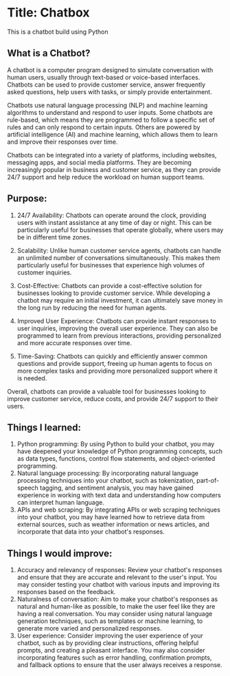 # Title: Chatbox
This is a chatbot build using Python

## What is a Chatbot?
A chatbot is a computer program designed to simulate conversation with human users, usually through text-based or voice-based interfaces. Chatbots can be used to provide customer service, answer frequently asked questions, help users with tasks, or simply provide entertainment.

Chatbots use natural language processing (NLP) and machine learning algorithms to understand and respond to user inputs. Some chatbots are rule-based, which means they are programmed to follow a specific set of rules and can only respond to certain inputs. Others are powered by artificial intelligence (AI) and machine learning, which allows them to learn and improve their responses over time.

Chatbots can be integrated into a variety of platforms, including websites, messaging apps, and social media platforms. They are becoming increasingly popular in business and customer service, as they can provide 24/7 support and help reduce the workload on human support teams.

## Purpose:
1. 24/7 Availability: Chatbots can operate around the clock, providing users with instant assistance at any time of day or night. This can be particularly useful for businesses that operate globally, where users may be in different time zones.

2. Scalability: Unlike human customer service agents, chatbots can handle an unlimited number of conversations simultaneously. This makes them particularly useful for businesses that experience high volumes of customer inquiries.

3. Cost-Effective: Chatbots can provide a cost-effective solution for businesses looking to provide customer service. While developing a chatbot may require an initial investment, it can ultimately save money in the long run by reducing the need for human agents.

4. Improved User Experience: Chatbots can provide instant responses to user inquiries, improving the overall user experience. They can also be programmed to learn from previous interactions, providing personalized and more accurate responses over time.

 5. Time-Saving: Chatbots can quickly and efficiently answer common questions and provide support, freeing up human agents to focus on more complex tasks and providing more personalized support where it is needed.

Overall, chatbots can provide a valuable tool for businesses looking to improve customer service, reduce costs, and provide 24/7 support to their users.

## Things I learned:
1. Python programming: By using Python to build your chatbot, you may have deepened your knowledge of Python programming concepts, such as data types, functions, control flow statements, and object-oriented programming.
2. Natural language processing: By incorporating natural language processing techniques into your chatbot, such as tokenization, part-of-speech tagging, and sentiment analysis, you may have gained experience in working with text data and understanding how computers can interpret human language.
3. APIs and web scraping: By integrating APIs or web scraping techniques into your chatbot, you may have learned how to retrieve data from external sources, such as weather information or news articles, and incorporate that data into your chatbot's responses.

## Things I would improve:
1. Accuracy and relevancy of responses: Review your chatbot's responses and ensure that they are accurate and relevant to the user's input. You may consider testing your chatbot with various inputs and improving its responses based on the feedback.
2. Naturalness of conversation: Aim to make your chatbot's responses as natural and human-like as possible, to make the user feel like they are having a real conversation. You may consider using natural language generation techniques, such as templates or machine learning, to generate more varied and personalized responses.
3. User experience: Consider improving the user experience of your chatbot, such as by providing clear instructions, offering helpful prompts, and creating a pleasant interface. You may also consider incorporating features such as error handling, confirmation prompts, and fallback options to ensure that the user always receives a response.
